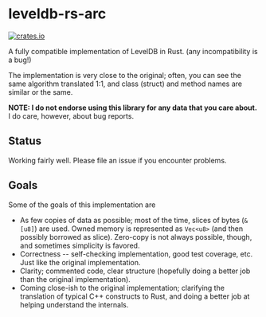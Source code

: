 # leveldb-rs-arc

[![crates.io](https://img.shields.io/crates/v/rusty-leveldb.svg)](https://crates.io/crates/rusty-leveldb)

A fully compatible implementation of LevelDB in Rust. (any incompatibility is a
bug!)

The implementation is very close to the original; often, you can see the same
algorithm translated 1:1, and class (struct) and method names are similar or
the same.

**NOTE: I do not endorse using this library for any data that you care about.**
I do care, however, about bug reports.

## Status

Working fairly well. Please file an issue if you encounter problems.

## Goals

Some of the goals of this implementation are

* As few copies of data as possible; most of the time, slices of bytes (`&[u8]`)
  are used. Owned memory is represented as `Vec<u8>` (and then possibly borrowed
  as slice). Zero-copy is not always possible, though, and sometimes simplicity is favored.
* Correctness -- self-checking implementation, good test coverage, etc. Just
  like the original implementation.
* Clarity; commented code, clear structure (hopefully doing a better job than
  the original implementation).
* Coming close-ish to the original implementation; clarifying the translation of
  typical C++ constructs to Rust, and doing a better job at helping understand the internals.
